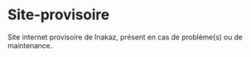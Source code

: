 # Site-provisoire
Site internet provisoire de Inakaz, présent en cas de problème(s) ou de maintenance.
